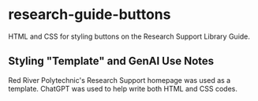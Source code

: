 # research-guide-buttons
HTML and CSS for styling buttons on the Research Support Library Guide.

<h2>Styling "Template" and GenAI Use Notes</h2>

Red River Polytechnic's Research Support homepage was used as a template.
ChatGPT was used to help write both HTML and CSS codes.
